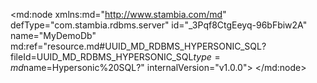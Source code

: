<?xml version="1.0" encoding="UTF-8"?>
<md:node xmlns:md="http://www.stambia.com/md" defType="com.stambia.rdbms.server" id="_3Pqf8CtgEeyq-96bFbiw2A" name="MyDemoDb" md:ref="resource.md#UUID_MD_RDBMS_HYPERSONIC_SQL?fileId=UUID_MD_RDBMS_HYPERSONIC_SQL$type=md$name=Hypersonic%20SQL?" internalVersion="v1.0.0">
  <attribute defType="com.stambia.rdbms.server.module" id="_3P0Q8StgEeyq-96bFbiw2A" value="HSQL"/>
  <attribute defType="com.stambia.rdbms.server.user" id="_DKjkoCthEeyq-96bFbiw2A" value="sa"/>
  <attribute defType="com.stambia.rdbms.server.driver" id="_DKjkoSthEeyq-96bFbiw2A" value="org.hsqldb.jdbcDriver"/>
  <attribute defType="com.stambia.rdbms.server.designerAutoCommit" id="_DKjkoithEeyq-96bFbiw2A" value="true"/>
  <attribute defType="com.stambia.rdbms.server.url" id="_DKjkoythEeyq-96bFbiw2A" value="jdbc:hsqldb:hsql://localhost:62210"/>
  <node defType="com.stambia.rdbms.schema" id="_3WaBICtgEeyq-96bFbiw2A" name="HOTEL_MANAGEMENT">
    <attribute defType="com.stambia.rdbms.schema.name" id="_3WuKMCtgEeyq-96bFbiw2A" value="HOTEL_MANAGEMENT"/>
    <attribute defType="com.stambia.rdbms.schema.rejectMask" id="_3WuKMStgEeyq-96bFbiw2A" value="R_[targetName]"/>
    <attribute defType="com.stambia.rdbms.schema.loadMask" id="_3WuxQCtgEeyq-96bFbiw2A" value="L[number]_[targetName]"/>
    <attribute defType="com.stambia.rdbms.schema.integrationMask" id="_3WuxQStgEeyq-96bFbiw2A" value="I_[targetName]"/>
    <node defType="com.stambia.rdbms.datastore" id="_DK90USthEeyq-96bFbiw2A" name="T_BILLING">
      <attribute defType="com.stambia.rdbms.datastore.name" id="_DK-bYCthEeyq-96bFbiw2A" value="T_BILLING"/>
      <attribute defType="com.stambia.rdbms.datastore.type" id="_DK-bYSthEeyq-96bFbiw2A" value="TABLE"/>
      <node defType="com.stambia.rdbms.column" id="_DLCs0CthEeyq-96bFbiw2A" name="BIL_ID" position="1">
        <attribute defType="com.stambia.rdbms.column.name" id="_DLCs0SthEeyq-96bFbiw2A" value="BIL_ID"/>
        <attribute defType="com.stambia.rdbms.column.nullable" id="_DLCs0ithEeyq-96bFbiw2A" value="0"/>
        <attribute defType="com.stambia.rdbms.column.digits" id="_DLCs0ythEeyq-96bFbiw2A" value="0"/>
        <attribute defType="com.stambia.rdbms.column.autoGenerated" id="_DLCs1CthEeyq-96bFbiw2A" value="false"/>
        <attribute defType="com.stambia.rdbms.column.autoIncrement" id="_DLCs1SthEeyq-96bFbiw2A" value="false"/>
        <attribute defType="com.stambia.rdbms.column.type" id="_DLCs1ithEeyq-96bFbiw2A" value="INTEGER"/>
        <attribute defType="com.stambia.rdbms.column.size" id="_DLCs1ythEeyq-96bFbiw2A" value="32"/>
      </node>
      <node defType="com.stambia.rdbms.column" id="_DLDT4CthEeyq-96bFbiw2A" name="CUS_ID" position="2">
        <attribute defType="com.stambia.rdbms.column.name" id="_DLDT4SthEeyq-96bFbiw2A" value="CUS_ID"/>
        <attribute defType="com.stambia.rdbms.column.nullable" id="_DLDT4ithEeyq-96bFbiw2A" value="0"/>
        <attribute defType="com.stambia.rdbms.column.digits" id="_DLDT4ythEeyq-96bFbiw2A" value="0"/>
        <attribute defType="com.stambia.rdbms.column.autoGenerated" id="_DLDT5CthEeyq-96bFbiw2A" value="false"/>
        <attribute defType="com.stambia.rdbms.column.autoIncrement" id="_DLDT5SthEeyq-96bFbiw2A" value="false"/>
        <attribute defType="com.stambia.rdbms.column.type" id="_DLDT5ithEeyq-96bFbiw2A" value="INTEGER"/>
        <attribute defType="com.stambia.rdbms.column.size" id="_DLDT5ythEeyq-96bFbiw2A" value="32"/>
      </node>
      <node defType="com.stambia.rdbms.column" id="_DLD68CthEeyq-96bFbiw2A" name="PMT_CODE" position="3">
        <attribute defType="com.stambia.rdbms.column.name" id="_DLD68SthEeyq-96bFbiw2A" value="PMT_CODE"/>
        <attribute defType="com.stambia.rdbms.column.nullable" id="_DLD68ithEeyq-96bFbiw2A" value="1"/>
        <attribute defType="com.stambia.rdbms.column.autoGenerated" id="_DLD68ythEeyq-96bFbiw2A" value="false"/>
        <attribute defType="com.stambia.rdbms.column.autoIncrement" id="_DLD69CthEeyq-96bFbiw2A" value="false"/>
        <attribute defType="com.stambia.rdbms.column.type" id="_DLD69SthEeyq-96bFbiw2A" value="VARCHAR"/>
        <attribute defType="com.stambia.rdbms.column.size" id="_DLD69ithEeyq-96bFbiw2A" value="8"/>
      </node>
      <node defType="com.stambia.rdbms.column" id="_DLFJECthEeyq-96bFbiw2A" name="BIL_DATE" position="4">
        <attribute defType="com.stambia.rdbms.column.name" id="_DLFJESthEeyq-96bFbiw2A" value="BIL_DATE"/>
        <attribute defType="com.stambia.rdbms.column.nullable" id="_DLFJEithEeyq-96bFbiw2A" value="0"/>
        <attribute defType="com.stambia.rdbms.column.autoGenerated" id="_DLFJEythEeyq-96bFbiw2A" value="false"/>
        <attribute defType="com.stambia.rdbms.column.autoIncrement" id="_DLFJFCthEeyq-96bFbiw2A" value="false"/>
        <attribute defType="com.stambia.rdbms.column.type" id="_DLFJFSthEeyq-96bFbiw2A" value="TIMESTAMP"/>
        <attribute defType="com.stambia.rdbms.column.size" id="_DLFJFithEeyq-96bFbiw2A" value="26"/>
      </node>
      <node defType="com.stambia.rdbms.column" id="_DLFJFythEeyq-96bFbiw2A" name="BIL_PMT_DATE" position="5">
        <attribute defType="com.stambia.rdbms.column.name" id="_DLFJGCthEeyq-96bFbiw2A" value="BIL_PMT_DATE"/>
        <attribute defType="com.stambia.rdbms.column.nullable" id="_DLFJGSthEeyq-96bFbiw2A" value="1"/>
        <attribute defType="com.stambia.rdbms.column.autoGenerated" id="_DLFJGithEeyq-96bFbiw2A" value="false"/>
        <attribute defType="com.stambia.rdbms.column.autoIncrement" id="_DLFJGythEeyq-96bFbiw2A" value="false"/>
        <attribute defType="com.stambia.rdbms.column.type" id="_DLFJHCthEeyq-96bFbiw2A" value="TIMESTAMP"/>
        <attribute defType="com.stambia.rdbms.column.size" id="_DLFJHSthEeyq-96bFbiw2A" value="26"/>
      </node>
      <node defType="com.stambia.rdbms.pk" id="_DLHlUCthEeyq-96bFbiw2A" name="PK_T_BILLING">
        <node defType="com.stambia.rdbms.colref" id="_DLHlUSthEeyq-96bFbiw2A" position="1">
          <attribute defType="com.stambia.rdbms.colref.ref" id="_DLHlUithEeyq-96bFbiw2A" ref="resource.md#_DLCs0CthEeyq-96bFbiw2A?fileId=_3Pqf8CtgEeyq-96bFbiw2A$type=md$name=BIL_ID?"/>
        </node>
      </node>
      <node defType="com.stambia.rdbms.fk" id="_DL7doCthEeyq-96bFbiw2A" name="FK_BILLING_CUSTOMER">
        <node defType="com.stambia.rdbms.relation" id="_DL7doSthEeyq-96bFbiw2A" position="1">
          <attribute defType="com.stambia.rdbms.relation.fk" id="_DL7doithEeyq-96bFbiw2A" ref="resource.md#_DLDT4CthEeyq-96bFbiw2A?fileId=_3Pqf8CtgEeyq-96bFbiw2A$type=md$name=CUS_ID?"/>
          <attribute defType="com.stambia.rdbms.relation.pk" id="_DL7doythEeyq-96bFbiw2A" ref="resource.md#_DL1XACthEeyq-96bFbiw2A?fileId=_3Pqf8CtgEeyq-96bFbiw2A$type=md$name=CUS_ID?"/>
        </node>
      </node>
      <node defType="com.stambia.rdbms.fk" id="_DL7dpCthEeyq-96bFbiw2A" name="FK_BILLING_PAYMENT">
        <node defType="com.stambia.rdbms.relation" id="_DL7dpSthEeyq-96bFbiw2A" position="1">
          <attribute defType="com.stambia.rdbms.relation.fk" id="_DL7dpithEeyq-96bFbiw2A" ref="resource.md#_DLD68CthEeyq-96bFbiw2A?fileId=_3Pqf8CtgEeyq-96bFbiw2A$type=md$name=PMT_CODE?"/>
          <attribute defType="com.stambia.rdbms.relation.pk" id="_DL7dpythEeyq-96bFbiw2A" ref="resource.md#_DLtbMCthEeyq-96bFbiw2A?fileId=_3Pqf8CtgEeyq-96bFbiw2A$type=md$name=PMT_CODE?"/>
        </node>
      </node>
    </node>
    <node defType="com.stambia.rdbms.datastore" id="_DLxFkSthEeyq-96bFbiw2A" name="T_CUSTOMER">
      <attribute defType="com.stambia.rdbms.datastore.name" id="_DLxFkithEeyq-96bFbiw2A" value="T_CUSTOMER"/>
      <attribute defType="com.stambia.rdbms.datastore.type" id="_DLxFkythEeyq-96bFbiw2A" value="TABLE"/>
      <node defType="com.stambia.rdbms.column" id="_DL1XACthEeyq-96bFbiw2A" name="CUS_ID" position="1">
        <attribute defType="com.stambia.rdbms.column.name" id="_DL1XASthEeyq-96bFbiw2A" value="CUS_ID"/>
        <attribute defType="com.stambia.rdbms.column.nullable" id="_DL1XAithEeyq-96bFbiw2A" value="0"/>
        <attribute defType="com.stambia.rdbms.column.digits" id="_DL1XAythEeyq-96bFbiw2A" value="0"/>
        <attribute defType="com.stambia.rdbms.column.autoGenerated" id="_DL1XBCthEeyq-96bFbiw2A" value="false"/>
        <attribute defType="com.stambia.rdbms.column.autoIncrement" id="_DL1XBSthEeyq-96bFbiw2A" value="false"/>
        <attribute defType="com.stambia.rdbms.column.type" id="_DL1XBithEeyq-96bFbiw2A" value="INTEGER"/>
        <attribute defType="com.stambia.rdbms.column.size" id="_DL1XBythEeyq-96bFbiw2A" value="32"/>
      </node>
      <node defType="com.stambia.rdbms.column" id="_DL1XCCthEeyq-96bFbiw2A" name="TIT_CODE" position="2">
        <attribute defType="com.stambia.rdbms.column.name" id="_DL1-ECthEeyq-96bFbiw2A" value="TIT_CODE"/>
        <attribute defType="com.stambia.rdbms.column.nullable" id="_DL1-ESthEeyq-96bFbiw2A" value="1"/>
        <attribute defType="com.stambia.rdbms.column.autoGenerated" id="_DL1-EithEeyq-96bFbiw2A" value="false"/>
        <attribute defType="com.stambia.rdbms.column.autoIncrement" id="_DL1-EythEeyq-96bFbiw2A" value="false"/>
        <attribute defType="com.stambia.rdbms.column.type" id="_DL1-FCthEeyq-96bFbiw2A" value="VARCHAR"/>
        <attribute defType="com.stambia.rdbms.column.size" id="_DL1-FSthEeyq-96bFbiw2A" value="8"/>
      </node>
      <node defType="com.stambia.rdbms.column" id="_DL1-FithEeyq-96bFbiw2A" name="CUS_LAST_NAME" position="3">
        <attribute defType="com.stambia.rdbms.column.name" id="_DL1-FythEeyq-96bFbiw2A" value="CUS_LAST_NAME"/>
        <attribute defType="com.stambia.rdbms.column.nullable" id="_DL1-GCthEeyq-96bFbiw2A" value="0"/>
        <attribute defType="com.stambia.rdbms.column.autoGenerated" id="_DL1-GSthEeyq-96bFbiw2A" value="false"/>
        <attribute defType="com.stambia.rdbms.column.autoIncrement" id="_DL1-GithEeyq-96bFbiw2A" value="false"/>
        <attribute defType="com.stambia.rdbms.column.type" id="_DL1-GythEeyq-96bFbiw2A" value="VARCHAR"/>
        <attribute defType="com.stambia.rdbms.column.size" id="_DL1-HCthEeyq-96bFbiw2A" value="32"/>
      </node>
      <node defType="com.stambia.rdbms.column" id="_DL1-HSthEeyq-96bFbiw2A" name="CUS_FIRST_NAME" position="4">
        <attribute defType="com.stambia.rdbms.column.name" id="_DL1-HithEeyq-96bFbiw2A" value="CUS_FIRST_NAME"/>
        <attribute defType="com.stambia.rdbms.column.nullable" id="_DL1-HythEeyq-96bFbiw2A" value="1"/>
        <attribute defType="com.stambia.rdbms.column.autoGenerated" id="_DL1-ICthEeyq-96bFbiw2A" value="false"/>
        <attribute defType="com.stambia.rdbms.column.autoIncrement" id="_DL1-ISthEeyq-96bFbiw2A" value="false"/>
        <attribute defType="com.stambia.rdbms.column.type" id="_DL1-IithEeyq-96bFbiw2A" value="VARCHAR"/>
        <attribute defType="com.stambia.rdbms.column.size" id="_DL1-IythEeyq-96bFbiw2A" value="25"/>
      </node>
      <node defType="com.stambia.rdbms.column" id="_DL2lICthEeyq-96bFbiw2A" name="CUS_COMPANY" position="5">
        <attribute defType="com.stambia.rdbms.column.name" id="_DL2lISthEeyq-96bFbiw2A" value="CUS_COMPANY"/>
        <attribute defType="com.stambia.rdbms.column.nullable" id="_DL2lIithEeyq-96bFbiw2A" value="1"/>
        <attribute defType="com.stambia.rdbms.column.autoGenerated" id="_DL2lIythEeyq-96bFbiw2A" value="false"/>
        <attribute defType="com.stambia.rdbms.column.autoIncrement" id="_DL2lJCthEeyq-96bFbiw2A" value="false"/>
        <attribute defType="com.stambia.rdbms.column.type" id="_DL2lJSthEeyq-96bFbiw2A" value="VARCHAR"/>
        <attribute defType="com.stambia.rdbms.column.size" id="_DL2lJithEeyq-96bFbiw2A" value="100"/>
      </node>
      <node defType="com.stambia.rdbms.column" id="_DL3MMCthEeyq-96bFbiw2A" name="CUS_BIRTH_DATE" position="6">
        <attribute defType="com.stambia.rdbms.column.name" id="_DL3MMSthEeyq-96bFbiw2A" value="CUS_BIRTH_DATE"/>
        <attribute defType="com.stambia.rdbms.column.nullable" id="_DL3MMithEeyq-96bFbiw2A" value="1"/>
        <attribute defType="com.stambia.rdbms.column.autoGenerated" id="_DL3MMythEeyq-96bFbiw2A" value="false"/>
        <attribute defType="com.stambia.rdbms.column.autoIncrement" id="_DL3MNCthEeyq-96bFbiw2A" value="false"/>
        <attribute defType="com.stambia.rdbms.column.type" id="_DL3MNSthEeyq-96bFbiw2A" value="TIMESTAMP"/>
        <attribute defType="com.stambia.rdbms.column.size" id="_DL3MNithEeyq-96bFbiw2A" value="26"/>
      </node>
      <node defType="com.stambia.rdbms.pk" id="_DL4aUCthEeyq-96bFbiw2A" name="PK_T_CUSTOMER">
        <node defType="com.stambia.rdbms.colref" id="_DL4aUSthEeyq-96bFbiw2A" position="1">
          <attribute defType="com.stambia.rdbms.colref.ref" id="_DL4aUithEeyq-96bFbiw2A" ref="resource.md#_DL1XACthEeyq-96bFbiw2A?fileId=_3Pqf8CtgEeyq-96bFbiw2A$type=md$name=CUS_ID?"/>
        </node>
      </node>
      <node defType="com.stambia.rdbms.fk" id="_DMbz8CthEeyq-96bFbiw2A" name="FK_CUSTOMER_TITLE">
        <node defType="com.stambia.rdbms.relation" id="_DMbz8SthEeyq-96bFbiw2A" position="1">
          <attribute defType="com.stambia.rdbms.relation.fk" id="_DMbz8ithEeyq-96bFbiw2A" ref="resource.md#_DL1XCCthEeyq-96bFbiw2A?fileId=_3Pqf8CtgEeyq-96bFbiw2A$type=md$name=TIT_CODE?"/>
          <attribute defType="com.stambia.rdbms.relation.pk" id="_DMbz8ythEeyq-96bFbiw2A" ref="resource.md#_DMSqACthEeyq-96bFbiw2A?fileId=_3Pqf8CtgEeyq-96bFbiw2A$type=md$name=TIT_CODE?"/>
        </node>
      </node>
    </node>
    <node defType="com.stambia.rdbms.datastore" id="_DMO_oSthEeyq-96bFbiw2A" name="T_TITLE">
      <attribute defType="com.stambia.rdbms.datastore.name" id="_DMPmsCthEeyq-96bFbiw2A" value="T_TITLE"/>
      <attribute defType="com.stambia.rdbms.datastore.type" id="_DMPmsSthEeyq-96bFbiw2A" value="TABLE"/>
      <node defType="com.stambia.rdbms.column" id="_DMSqACthEeyq-96bFbiw2A" name="TIT_CODE" position="1">
        <attribute defType="com.stambia.rdbms.column.name" id="_DMSqASthEeyq-96bFbiw2A" value="TIT_CODE"/>
        <attribute defType="com.stambia.rdbms.column.nullable" id="_DMSqAithEeyq-96bFbiw2A" value="0"/>
        <attribute defType="com.stambia.rdbms.column.autoGenerated" id="_DMSqAythEeyq-96bFbiw2A" value="false"/>
        <attribute defType="com.stambia.rdbms.column.autoIncrement" id="_DMSqBCthEeyq-96bFbiw2A" value="false"/>
        <attribute defType="com.stambia.rdbms.column.type" id="_DMSqBSthEeyq-96bFbiw2A" value="VARCHAR"/>
        <attribute defType="com.stambia.rdbms.column.size" id="_DMSqBithEeyq-96bFbiw2A" value="8"/>
      </node>
      <node defType="com.stambia.rdbms.column" id="_DMSqBythEeyq-96bFbiw2A" name="TIT_NAME" position="2">
        <attribute defType="com.stambia.rdbms.column.name" id="_DMSqCCthEeyq-96bFbiw2A" value="TIT_NAME"/>
        <attribute defType="com.stambia.rdbms.column.nullable" id="_DMSqCSthEeyq-96bFbiw2A" value="0"/>
        <attribute defType="com.stambia.rdbms.column.autoGenerated" id="_DMSqCithEeyq-96bFbiw2A" value="false"/>
        <attribute defType="com.stambia.rdbms.column.autoIncrement" id="_DMSqCythEeyq-96bFbiw2A" value="false"/>
        <attribute defType="com.stambia.rdbms.column.type" id="_DMSqDCthEeyq-96bFbiw2A" value="VARCHAR"/>
        <attribute defType="com.stambia.rdbms.column.size" id="_DMSqDSthEeyq-96bFbiw2A" value="32"/>
      </node>
      <node defType="com.stambia.rdbms.pk" id="_DMT4ICthEeyq-96bFbiw2A" name="PK_T_TITLE">
        <node defType="com.stambia.rdbms.colref" id="_DMT4ISthEeyq-96bFbiw2A" position="1">
          <attribute defType="com.stambia.rdbms.colref.ref" id="_DMT4IithEeyq-96bFbiw2A" ref="resource.md#_DMSqACthEeyq-96bFbiw2A?fileId=_3Pqf8CtgEeyq-96bFbiw2A$type=md$name=TIT_CODE?"/>
        </node>
      </node>
    </node>
    <node defType="com.stambia.rdbms.datastore" id="_DLJagSthEeyq-96bFbiw2A" name="T_BILLING_LINES">
      <attribute defType="com.stambia.rdbms.datastore.name" id="_DLJagithEeyq-96bFbiw2A" value="T_BILLING_LINES"/>
      <attribute defType="com.stambia.rdbms.datastore.type" id="_DLJagythEeyq-96bFbiw2A" value="TABLE"/>
      <node defType="com.stambia.rdbms.column" id="_DLPhICthEeyq-96bFbiw2A" name="BLL_ID" position="1">
        <attribute defType="com.stambia.rdbms.column.name" id="_DLPhISthEeyq-96bFbiw2A" value="BLL_ID"/>
        <attribute defType="com.stambia.rdbms.column.nullable" id="_DLPhIithEeyq-96bFbiw2A" value="0"/>
        <attribute defType="com.stambia.rdbms.column.digits" id="_DLPhIythEeyq-96bFbiw2A" value="0"/>
        <attribute defType="com.stambia.rdbms.column.autoGenerated" id="_DLPhJCthEeyq-96bFbiw2A" value="false"/>
        <attribute defType="com.stambia.rdbms.column.autoIncrement" id="_DLPhJSthEeyq-96bFbiw2A" value="false"/>
        <attribute defType="com.stambia.rdbms.column.type" id="_DLPhJithEeyq-96bFbiw2A" value="INTEGER"/>
        <attribute defType="com.stambia.rdbms.column.size" id="_DLPhJythEeyq-96bFbiw2A" value="32"/>
      </node>
      <node defType="com.stambia.rdbms.column" id="_DLPhKCthEeyq-96bFbiw2A" name="BIL_ID" position="2">
        <attribute defType="com.stambia.rdbms.column.name" id="_DLPhKSthEeyq-96bFbiw2A" value="BIL_ID"/>
        <attribute defType="com.stambia.rdbms.column.nullable" id="_DLPhKithEeyq-96bFbiw2A" value="0"/>
        <attribute defType="com.stambia.rdbms.column.digits" id="_DLPhKythEeyq-96bFbiw2A" value="0"/>
        <attribute defType="com.stambia.rdbms.column.autoGenerated" id="_DLPhLCthEeyq-96bFbiw2A" value="false"/>
        <attribute defType="com.stambia.rdbms.column.autoIncrement" id="_DLPhLSthEeyq-96bFbiw2A" value="false"/>
        <attribute defType="com.stambia.rdbms.column.type" id="_DLPhLithEeyq-96bFbiw2A" value="INTEGER"/>
        <attribute defType="com.stambia.rdbms.column.size" id="_DLPhLythEeyq-96bFbiw2A" value="32"/>
      </node>
      <node defType="com.stambia.rdbms.column" id="_DLQIMCthEeyq-96bFbiw2A" name="BLL_QTY" position="3">
        <attribute defType="com.stambia.rdbms.column.name" id="_DLQIMSthEeyq-96bFbiw2A" value="BLL_QTY"/>
        <attribute defType="com.stambia.rdbms.column.nullable" id="_DLQIMithEeyq-96bFbiw2A" value="0"/>
        <attribute defType="com.stambia.rdbms.column.autoGenerated" id="_DLQIMythEeyq-96bFbiw2A" value="false"/>
        <attribute defType="com.stambia.rdbms.column.autoIncrement" id="_DLQINCthEeyq-96bFbiw2A" value="false"/>
        <attribute defType="com.stambia.rdbms.column.type" id="_DLQINSthEeyq-96bFbiw2A" value="DOUBLE"/>
        <attribute defType="com.stambia.rdbms.column.size" id="_DLQINithEeyq-96bFbiw2A" value="64"/>
      </node>
      <node defType="com.stambia.rdbms.column" id="_DLQINythEeyq-96bFbiw2A" name="BLL_DISCOUNT_RATE" position="4">
        <attribute defType="com.stambia.rdbms.column.name" id="_DLQIOCthEeyq-96bFbiw2A" value="BLL_DISCOUNT_RATE"/>
        <attribute defType="com.stambia.rdbms.column.nullable" id="_DLQIOSthEeyq-96bFbiw2A" value="1"/>
        <attribute defType="com.stambia.rdbms.column.autoGenerated" id="_DLQIOithEeyq-96bFbiw2A" value="false"/>
        <attribute defType="com.stambia.rdbms.column.autoIncrement" id="_DLQIOythEeyq-96bFbiw2A" value="false"/>
        <attribute defType="com.stambia.rdbms.column.type" id="_DLQIPCthEeyq-96bFbiw2A" value="DOUBLE"/>
        <attribute defType="com.stambia.rdbms.column.size" id="_DLQIPSthEeyq-96bFbiw2A" value="64"/>
      </node>
      <node defType="com.stambia.rdbms.column" id="_DLQIPithEeyq-96bFbiw2A" name="BLL_DISCOUNT_AMOUNT" position="5">
        <attribute defType="com.stambia.rdbms.column.name" id="_DLQIPythEeyq-96bFbiw2A" value="BLL_DISCOUNT_AMOUNT"/>
        <attribute defType="com.stambia.rdbms.column.nullable" id="_DLQIQCthEeyq-96bFbiw2A" value="1"/>
        <attribute defType="com.stambia.rdbms.column.digits" id="_DLQIQSthEeyq-96bFbiw2A" value="4"/>
        <attribute defType="com.stambia.rdbms.column.autoGenerated" id="_DLQIQithEeyq-96bFbiw2A" value="false"/>
        <attribute defType="com.stambia.rdbms.column.autoIncrement" id="_DLQIQythEeyq-96bFbiw2A" value="false"/>
        <attribute defType="com.stambia.rdbms.column.type" id="_DLQIRCthEeyq-96bFbiw2A" value="NUMERIC"/>
        <attribute defType="com.stambia.rdbms.column.size" id="_DLQIRSthEeyq-96bFbiw2A" value="19"/>
      </node>
      <node defType="com.stambia.rdbms.column" id="_DLQvQCthEeyq-96bFbiw2A" name="BLL_AMOUNT" position="6">
        <attribute defType="com.stambia.rdbms.column.name" id="_DLQvQSthEeyq-96bFbiw2A" value="BLL_AMOUNT"/>
        <attribute defType="com.stambia.rdbms.column.nullable" id="_DLQvQithEeyq-96bFbiw2A" value="0"/>
        <attribute defType="com.stambia.rdbms.column.digits" id="_DLQvQythEeyq-96bFbiw2A" value="4"/>
        <attribute defType="com.stambia.rdbms.column.autoGenerated" id="_DLQvRCthEeyq-96bFbiw2A" value="false"/>
        <attribute defType="com.stambia.rdbms.column.autoIncrement" id="_DLQvRSthEeyq-96bFbiw2A" value="false"/>
        <attribute defType="com.stambia.rdbms.column.type" id="_DLQvRithEeyq-96bFbiw2A" value="DECIMAL"/>
        <attribute defType="com.stambia.rdbms.column.size" id="_DLQvRythEeyq-96bFbiw2A" value="19"/>
      </node>
      <node defType="com.stambia.rdbms.column" id="_DLQvSCthEeyq-96bFbiw2A" name="BLL_TYPE" position="7">
        <attribute defType="com.stambia.rdbms.column.name" id="_DLQvSSthEeyq-96bFbiw2A" value="BLL_TYPE"/>
        <attribute defType="com.stambia.rdbms.column.nullable" id="_DLQvSithEeyq-96bFbiw2A" value="0"/>
        <attribute defType="com.stambia.rdbms.column.autoGenerated" id="_DLQvSythEeyq-96bFbiw2A" value="false"/>
        <attribute defType="com.stambia.rdbms.column.autoIncrement" id="_DLQvTCthEeyq-96bFbiw2A" value="false"/>
        <attribute defType="com.stambia.rdbms.column.type" id="_DLQvTSthEeyq-96bFbiw2A" value="VARCHAR"/>
        <attribute defType="com.stambia.rdbms.column.size" id="_DLQvTithEeyq-96bFbiw2A" value="3"/>
      </node>
      <node defType="com.stambia.rdbms.column" id="_DLQvTythEeyq-96bFbiw2A" name="BDR_ID" position="8">
        <attribute defType="com.stambia.rdbms.column.name" id="_DLQvUCthEeyq-96bFbiw2A" value="BDR_ID"/>
        <attribute defType="com.stambia.rdbms.column.nullable" id="_DLQvUSthEeyq-96bFbiw2A" value="1"/>
        <attribute defType="com.stambia.rdbms.column.digits" id="_DLQvUithEeyq-96bFbiw2A" value="0"/>
        <attribute defType="com.stambia.rdbms.column.autoGenerated" id="_DLQvUythEeyq-96bFbiw2A" value="false"/>
        <attribute defType="com.stambia.rdbms.column.autoIncrement" id="_DLQvVCthEeyq-96bFbiw2A" value="false"/>
        <attribute defType="com.stambia.rdbms.column.type" id="_DLQvVSthEeyq-96bFbiw2A" value="INTEGER"/>
        <attribute defType="com.stambia.rdbms.column.size" id="_DLQvVithEeyq-96bFbiw2A" value="32"/>
      </node>
      <node defType="com.stambia.rdbms.pk" id="_DLSkcCthEeyq-96bFbiw2A" name="PK_T_BILLING_LINES">
        <node defType="com.stambia.rdbms.colref" id="_DLSkcSthEeyq-96bFbiw2A" position="1">
          <attribute defType="com.stambia.rdbms.colref.ref" id="_DLSkcithEeyq-96bFbiw2A" ref="resource.md#_DLPhICthEeyq-96bFbiw2A?fileId=_3Pqf8CtgEeyq-96bFbiw2A$type=md$name=BLL_ID?"/>
        </node>
      </node>
      <node defType="com.stambia.rdbms.fk" id="_DLkRQCthEeyq-96bFbiw2A" name="FK_BILLING_LINES_BEDROOM">
        <node defType="com.stambia.rdbms.relation" id="_DLkRQSthEeyq-96bFbiw2A" position="1">
          <attribute defType="com.stambia.rdbms.relation.fk" id="_DLkRQithEeyq-96bFbiw2A" ref="resource.md#_DLQvTythEeyq-96bFbiw2A?fileId=_3Pqf8CtgEeyq-96bFbiw2A$type=md$name=BDR_ID?"/>
          <attribute defType="com.stambia.rdbms.relation.pk" id="_DLkRQythEeyq-96bFbiw2A" ref="resource.md#_DK3GoCthEeyq-96bFbiw2A?fileId=_3Pqf8CtgEeyq-96bFbiw2A$type=md$name=BDR_ID?"/>
        </node>
      </node>
      <node defType="com.stambia.rdbms.fk" id="_DLkRRCthEeyq-96bFbiw2A" name="FK_BILLING_LINES_BILLING">
        <node defType="com.stambia.rdbms.relation" id="_DLkRRSthEeyq-96bFbiw2A" position="1">
          <attribute defType="com.stambia.rdbms.relation.fk" id="_DLkRRithEeyq-96bFbiw2A" ref="resource.md#_DLPhKCthEeyq-96bFbiw2A?fileId=_3Pqf8CtgEeyq-96bFbiw2A$type=md$name=BIL_ID?"/>
          <attribute defType="com.stambia.rdbms.relation.pk" id="_DLkRRythEeyq-96bFbiw2A" ref="resource.md#_DLCs0CthEeyq-96bFbiw2A?fileId=_3Pqf8CtgEeyq-96bFbiw2A$type=md$name=BIL_ID?"/>
        </node>
      </node>
    </node>
    <node defType="com.stambia.rdbms.datastore" id="_DKmn8SthEeyq-96bFbiw2A" name="T_BEDROOM">
      <attribute defType="com.stambia.rdbms.datastore.name" id="_DKnPACthEeyq-96bFbiw2A" value="T_BEDROOM"/>
      <attribute defType="com.stambia.rdbms.datastore.type" id="_DKnPASthEeyq-96bFbiw2A" value="TABLE"/>
      <node defType="com.stambia.rdbms.column" id="_DK3GoCthEeyq-96bFbiw2A" name="BDR_ID" position="1">
        <attribute defType="com.stambia.rdbms.column.name" id="_DK3GoSthEeyq-96bFbiw2A" value="BDR_ID"/>
        <attribute defType="com.stambia.rdbms.column.nullable" id="_DK3GoithEeyq-96bFbiw2A" value="0"/>
        <attribute defType="com.stambia.rdbms.column.digits" id="_DK3tsCthEeyq-96bFbiw2A" value="0"/>
        <attribute defType="com.stambia.rdbms.column.autoGenerated" id="_DK3tsSthEeyq-96bFbiw2A" value="false"/>
        <attribute defType="com.stambia.rdbms.column.autoIncrement" id="_DK3tsithEeyq-96bFbiw2A" value="false"/>
        <attribute defType="com.stambia.rdbms.column.type" id="_DK3tsythEeyq-96bFbiw2A" value="INTEGER"/>
        <attribute defType="com.stambia.rdbms.column.size" id="_DK3ttCthEeyq-96bFbiw2A" value="32"/>
      </node>
      <node defType="com.stambia.rdbms.column" id="_DK3ttSthEeyq-96bFbiw2A" name="BDR_NUMBER" position="2">
        <attribute defType="com.stambia.rdbms.column.name" id="_DK3ttithEeyq-96bFbiw2A" value="BDR_NUMBER"/>
        <attribute defType="com.stambia.rdbms.column.nullable" id="_DK3ttythEeyq-96bFbiw2A" value="0"/>
        <attribute defType="com.stambia.rdbms.column.digits" id="_DK3tuCthEeyq-96bFbiw2A" value="0"/>
        <attribute defType="com.stambia.rdbms.column.autoGenerated" id="_DK3tuSthEeyq-96bFbiw2A" value="false"/>
        <attribute defType="com.stambia.rdbms.column.autoIncrement" id="_DK3tuithEeyq-96bFbiw2A" value="false"/>
        <attribute defType="com.stambia.rdbms.column.type" id="_DK3tuythEeyq-96bFbiw2A" value="INTEGER"/>
        <attribute defType="com.stambia.rdbms.column.size" id="_DK3tvCthEeyq-96bFbiw2A" value="32"/>
      </node>
      <node defType="com.stambia.rdbms.column" id="_DK4UwCthEeyq-96bFbiw2A" name="BDR_FLOOR" position="3">
        <attribute defType="com.stambia.rdbms.column.name" id="_DK4UwSthEeyq-96bFbiw2A" value="BDR_FLOOR"/>
        <attribute defType="com.stambia.rdbms.column.nullable" id="_DK4UwithEeyq-96bFbiw2A" value="1"/>
        <attribute defType="com.stambia.rdbms.column.autoGenerated" id="_DK4UwythEeyq-96bFbiw2A" value="false"/>
        <attribute defType="com.stambia.rdbms.column.autoIncrement" id="_DK4UxCthEeyq-96bFbiw2A" value="false"/>
        <attribute defType="com.stambia.rdbms.column.type" id="_DK4UxSthEeyq-96bFbiw2A" value="VARCHAR"/>
        <attribute defType="com.stambia.rdbms.column.size" id="_DK4UxithEeyq-96bFbiw2A" value="3"/>
      </node>
      <node defType="com.stambia.rdbms.column" id="_DK4UxythEeyq-96bFbiw2A" name="BDR_BATH" position="4">
        <attribute defType="com.stambia.rdbms.column.name" id="_DK4UyCthEeyq-96bFbiw2A" value="BDR_BATH"/>
        <attribute defType="com.stambia.rdbms.column.nullable" id="_DK4UySthEeyq-96bFbiw2A" value="0"/>
        <attribute defType="com.stambia.rdbms.column.autoGenerated" id="_DK4UyithEeyq-96bFbiw2A" value="false"/>
        <attribute defType="com.stambia.rdbms.column.autoIncrement" id="_DK4UyythEeyq-96bFbiw2A" value="false"/>
        <attribute defType="com.stambia.rdbms.column.type" id="_DK4UzCthEeyq-96bFbiw2A" value="BOOLEAN"/>
        <attribute defType="com.stambia.rdbms.column.size" id="_DK4UzSthEeyq-96bFbiw2A" value="1"/>
      </node>
      <node defType="com.stambia.rdbms.column" id="_DK4UzithEeyq-96bFbiw2A" name="BDR_SHOWER" position="5">
        <attribute defType="com.stambia.rdbms.column.name" id="_DK4UzythEeyq-96bFbiw2A" value="BDR_SHOWER"/>
        <attribute defType="com.stambia.rdbms.column.nullable" id="_DK4U0CthEeyq-96bFbiw2A" value="0"/>
        <attribute defType="com.stambia.rdbms.column.autoGenerated" id="_DK4U0SthEeyq-96bFbiw2A" value="false"/>
        <attribute defType="com.stambia.rdbms.column.autoIncrement" id="_DK4U0ithEeyq-96bFbiw2A" value="false"/>
        <attribute defType="com.stambia.rdbms.column.type" id="_DK4U0ythEeyq-96bFbiw2A" value="BOOLEAN"/>
        <attribute defType="com.stambia.rdbms.column.size" id="_DK4U1CthEeyq-96bFbiw2A" value="1"/>
      </node>
      <node defType="com.stambia.rdbms.column" id="_DK470CthEeyq-96bFbiw2A" name="BDR_BAR" position="6">
        <attribute defType="com.stambia.rdbms.column.name" id="_DK470SthEeyq-96bFbiw2A" value="BDR_BAR"/>
        <attribute defType="com.stambia.rdbms.column.nullable" id="_DK470ithEeyq-96bFbiw2A" value="0"/>
        <attribute defType="com.stambia.rdbms.column.autoGenerated" id="_DK470ythEeyq-96bFbiw2A" value="false"/>
        <attribute defType="com.stambia.rdbms.column.autoIncrement" id="_DK471CthEeyq-96bFbiw2A" value="false"/>
        <attribute defType="com.stambia.rdbms.column.type" id="_DK471SthEeyq-96bFbiw2A" value="BOOLEAN"/>
        <attribute defType="com.stambia.rdbms.column.size" id="_DK471ithEeyq-96bFbiw2A" value="1"/>
      </node>
      <node defType="com.stambia.rdbms.column" id="_DK471ythEeyq-96bFbiw2A" name="BDR_BED_COUNT" position="7">
        <attribute defType="com.stambia.rdbms.column.name" id="_DK472CthEeyq-96bFbiw2A" value="BDR_BED_COUNT"/>
        <attribute defType="com.stambia.rdbms.column.nullable" id="_DK472SthEeyq-96bFbiw2A" value="0"/>
        <attribute defType="com.stambia.rdbms.column.digits" id="_DK472ithEeyq-96bFbiw2A" value="0"/>
        <attribute defType="com.stambia.rdbms.column.autoGenerated" id="_DK472ythEeyq-96bFbiw2A" value="false"/>
        <attribute defType="com.stambia.rdbms.column.autoIncrement" id="_DK473CthEeyq-96bFbiw2A" value="false"/>
        <attribute defType="com.stambia.rdbms.column.type" id="_DK473SthEeyq-96bFbiw2A" value="SMALLINT"/>
        <attribute defType="com.stambia.rdbms.column.size" id="_DK473ithEeyq-96bFbiw2A" value="16"/>
      </node>
      <node defType="com.stambia.rdbms.column" id="_DK473ythEeyq-96bFbiw2A" name="BDR_PHONE_NUMBER" position="8">
        <attribute defType="com.stambia.rdbms.column.name" id="_DK474CthEeyq-96bFbiw2A" value="BDR_PHONE_NUMBER"/>
        <attribute defType="com.stambia.rdbms.column.nullable" id="_DK474SthEeyq-96bFbiw2A" value="1"/>
        <attribute defType="com.stambia.rdbms.column.autoGenerated" id="_DK474ithEeyq-96bFbiw2A" value="false"/>
        <attribute defType="com.stambia.rdbms.column.autoIncrement" id="_DK474ythEeyq-96bFbiw2A" value="false"/>
        <attribute defType="com.stambia.rdbms.column.type" id="_DK475CthEeyq-96bFbiw2A" value="VARCHAR"/>
        <attribute defType="com.stambia.rdbms.column.size" id="_DK475SthEeyq-96bFbiw2A" value="3"/>
      </node>
      <node defType="com.stambia.rdbms.column" id="_DK475ithEeyq-96bFbiw2A" name="BDR_TYPE" position="9">
        <attribute defType="com.stambia.rdbms.column.name" id="_DK475ythEeyq-96bFbiw2A" value="BDR_TYPE"/>
        <attribute defType="com.stambia.rdbms.column.nullable" id="_DK476CthEeyq-96bFbiw2A" value="0"/>
        <attribute defType="com.stambia.rdbms.column.autoGenerated" id="_DK476SthEeyq-96bFbiw2A" value="false"/>
        <attribute defType="com.stambia.rdbms.column.autoIncrement" id="_DK476ithEeyq-96bFbiw2A" value="false"/>
        <attribute defType="com.stambia.rdbms.column.type" id="_DK476ythEeyq-96bFbiw2A" value="VARCHAR"/>
        <attribute defType="com.stambia.rdbms.column.size" id="_DK477CthEeyq-96bFbiw2A" value="10"/>
      </node>
      <node defType="com.stambia.rdbms.pk" id="_DK7YECthEeyq-96bFbiw2A" name="PK_T_BEDROOM">
        <node defType="com.stambia.rdbms.colref" id="_DK7YESthEeyq-96bFbiw2A" position="1">
          <attribute defType="com.stambia.rdbms.colref.ref" id="_DK7YEithEeyq-96bFbiw2A" ref="resource.md#_DK3GoCthEeyq-96bFbiw2A?fileId=_3Pqf8CtgEeyq-96bFbiw2A$type=md$name=BDR_ID?"/>
        </node>
      </node>
    </node>
    <node defType="com.stambia.rdbms.datastore" id="_DLnUkSthEeyq-96bFbiw2A" name="T_PAYMENT_TYPE">
      <attribute defType="com.stambia.rdbms.datastore.name" id="_DLnUkithEeyq-96bFbiw2A" value="T_PAYMENT_TYPE"/>
      <attribute defType="com.stambia.rdbms.datastore.type" id="_DLnUkythEeyq-96bFbiw2A" value="TABLE"/>
      <node defType="com.stambia.rdbms.column" id="_DLtbMCthEeyq-96bFbiw2A" name="PMT_CODE" position="1">
        <attribute defType="com.stambia.rdbms.column.name" id="_DLtbMSthEeyq-96bFbiw2A" value="PMT_CODE"/>
        <attribute defType="com.stambia.rdbms.column.nullable" id="_DLtbMithEeyq-96bFbiw2A" value="0"/>
        <attribute defType="com.stambia.rdbms.column.autoGenerated" id="_DLtbMythEeyq-96bFbiw2A" value="false"/>
        <attribute defType="com.stambia.rdbms.column.autoIncrement" id="_DLtbNCthEeyq-96bFbiw2A" value="false"/>
        <attribute defType="com.stambia.rdbms.column.type" id="_DLtbNSthEeyq-96bFbiw2A" value="VARCHAR"/>
        <attribute defType="com.stambia.rdbms.column.size" id="_DLtbNithEeyq-96bFbiw2A" value="8"/>
      </node>
      <node defType="com.stambia.rdbms.column" id="_DLtbNythEeyq-96bFbiw2A" name="PMT_NAME" position="2">
        <attribute defType="com.stambia.rdbms.column.name" id="_DLtbOCthEeyq-96bFbiw2A" value="PMT_NAME"/>
        <attribute defType="com.stambia.rdbms.column.nullable" id="_DLtbOSthEeyq-96bFbiw2A" value="0"/>
        <attribute defType="com.stambia.rdbms.column.autoGenerated" id="_DLtbOithEeyq-96bFbiw2A" value="false"/>
        <attribute defType="com.stambia.rdbms.column.autoIncrement" id="_DLtbOythEeyq-96bFbiw2A" value="false"/>
        <attribute defType="com.stambia.rdbms.column.type" id="_DLtbPCthEeyq-96bFbiw2A" value="VARCHAR"/>
        <attribute defType="com.stambia.rdbms.column.size" id="_DLtbPSthEeyq-96bFbiw2A" value="64"/>
      </node>
      <node defType="com.stambia.rdbms.column" id="_DLuCQCthEeyq-96bFbiw2A" name="PMT_DESCRIPTION" position="3">
        <attribute defType="com.stambia.rdbms.column.name" id="_DLuCQSthEeyq-96bFbiw2A" value="PMT_DESCRIPTION"/>
        <attribute defType="com.stambia.rdbms.column.nullable" id="_DLuCQithEeyq-96bFbiw2A" value="1"/>
        <attribute defType="com.stambia.rdbms.column.autoGenerated" id="_DLuCQythEeyq-96bFbiw2A" value="false"/>
        <attribute defType="com.stambia.rdbms.column.autoIncrement" id="_DLuCRCthEeyq-96bFbiw2A" value="false"/>
        <attribute defType="com.stambia.rdbms.column.type" id="_DLuCRSthEeyq-96bFbiw2A" value="VARCHAR"/>
        <attribute defType="com.stambia.rdbms.column.size" id="_DLuCRithEeyq-96bFbiw2A" value="64"/>
      </node>
      <node defType="com.stambia.rdbms.column" id="_DLuCRythEeyq-96bFbiw2A" name="PMT_ACTIVE" position="4">
        <attribute defType="com.stambia.rdbms.column.name" id="_DLuCSCthEeyq-96bFbiw2A" value="PMT_ACTIVE"/>
        <attribute defType="com.stambia.rdbms.column.nullable" id="_DLuCSSthEeyq-96bFbiw2A" value="1"/>
        <attribute defType="com.stambia.rdbms.column.digits" id="_DLuCSithEeyq-96bFbiw2A" value="0"/>
        <attribute defType="com.stambia.rdbms.column.autoGenerated" id="_DLuCSythEeyq-96bFbiw2A" value="false"/>
        <attribute defType="com.stambia.rdbms.column.autoIncrement" id="_DLuCTCthEeyq-96bFbiw2A" value="false"/>
        <attribute defType="com.stambia.rdbms.column.type" id="_DLuCTSthEeyq-96bFbiw2A" value="NUMERIC"/>
        <attribute defType="com.stambia.rdbms.column.size" id="_DLuCTithEeyq-96bFbiw2A" value="10"/>
      </node>
      <node defType="com.stambia.rdbms.pk" id="_DLvQYCthEeyq-96bFbiw2A" name="PK_T_PAYMENT_TYPE">
        <node defType="com.stambia.rdbms.colref" id="_DLvQYSthEeyq-96bFbiw2A" position="1">
          <attribute defType="com.stambia.rdbms.colref.ref" id="_DLvQYithEeyq-96bFbiw2A" ref="resource.md#_DLtbMCthEeyq-96bFbiw2A?fileId=_3Pqf8CtgEeyq-96bFbiw2A$type=md$name=PMT_CODE?"/>
        </node>
      </node>
    </node>
    <node defType="com.stambia.rdbms.datastore" id="_DLUZoSthEeyq-96bFbiw2A" name="T_BREAKFAST_PRICE">
      <attribute defType="com.stambia.rdbms.datastore.name" id="_DLVAsCthEeyq-96bFbiw2A" value="T_BREAKFAST_PRICE"/>
      <attribute defType="com.stambia.rdbms.datastore.type" id="_DLVAsSthEeyq-96bFbiw2A" value="TABLE"/>
      <node defType="com.stambia.rdbms.column" id="_DLagQCthEeyq-96bFbiw2A" name="BPR_START_DATE" position="1">
        <attribute defType="com.stambia.rdbms.column.name" id="_DLbHUCthEeyq-96bFbiw2A" value="BPR_START_DATE"/>
        <attribute defType="com.stambia.rdbms.column.nullable" id="_DLbHUSthEeyq-96bFbiw2A" value="0"/>
        <attribute defType="com.stambia.rdbms.column.autoGenerated" id="_DLbHUithEeyq-96bFbiw2A" value="false"/>
        <attribute defType="com.stambia.rdbms.column.autoIncrement" id="_DLbHUythEeyq-96bFbiw2A" value="false"/>
        <attribute defType="com.stambia.rdbms.column.type" id="_DLbHVCthEeyq-96bFbiw2A" value="TIMESTAMP"/>
        <attribute defType="com.stambia.rdbms.column.size" id="_DLbHVSthEeyq-96bFbiw2A" value="26"/>
      </node>
      <node defType="com.stambia.rdbms.column" id="_DLbHVithEeyq-96bFbiw2A" name="BPR_END_DATE" position="2">
        <attribute defType="com.stambia.rdbms.column.name" id="_DLbHVythEeyq-96bFbiw2A" value="BPR_END_DATE"/>
        <attribute defType="com.stambia.rdbms.column.nullable" id="_DLbHWCthEeyq-96bFbiw2A" value="1"/>
        <attribute defType="com.stambia.rdbms.column.autoGenerated" id="_DLbHWSthEeyq-96bFbiw2A" value="false"/>
        <attribute defType="com.stambia.rdbms.column.autoIncrement" id="_DLbHWithEeyq-96bFbiw2A" value="false"/>
        <attribute defType="com.stambia.rdbms.column.type" id="_DLbHWythEeyq-96bFbiw2A" value="TIMESTAMP"/>
        <attribute defType="com.stambia.rdbms.column.size" id="_DLbHXCthEeyq-96bFbiw2A" value="26"/>
      </node>
      <node defType="com.stambia.rdbms.column" id="_DLbuYCthEeyq-96bFbiw2A" name="BPR_BREAKFAST_PRICE" position="3">
        <attribute defType="com.stambia.rdbms.column.name" id="_DLbuYSthEeyq-96bFbiw2A" value="BPR_BREAKFAST_PRICE"/>
        <attribute defType="com.stambia.rdbms.column.nullable" id="_DLbuYithEeyq-96bFbiw2A" value="0"/>
        <attribute defType="com.stambia.rdbms.column.digits" id="_DLbuYythEeyq-96bFbiw2A" value="4"/>
        <attribute defType="com.stambia.rdbms.column.autoGenerated" id="_DLbuZCthEeyq-96bFbiw2A" value="false"/>
        <attribute defType="com.stambia.rdbms.column.autoIncrement" id="_DLbuZSthEeyq-96bFbiw2A" value="false"/>
        <attribute defType="com.stambia.rdbms.column.type" id="_DLbuZithEeyq-96bFbiw2A" value="DECIMAL"/>
        <attribute defType="com.stambia.rdbms.column.size" id="_DLbuZythEeyq-96bFbiw2A" value="19"/>
      </node>
      <node defType="com.stambia.rdbms.pk" id="_DLeKoCthEeyq-96bFbiw2A" name="PK_T_BREAKFAST_PRICE">
        <node defType="com.stambia.rdbms.colref" id="_DLeKoSthEeyq-96bFbiw2A" position="1">
          <attribute defType="com.stambia.rdbms.colref.ref" id="_DLeKoithEeyq-96bFbiw2A" ref="resource.md#_DLagQCthEeyq-96bFbiw2A?fileId=_3Pqf8CtgEeyq-96bFbiw2A$type=md$name=BPR_START_DATE?"/>
        </node>
      </node>
    </node>
  </node>
</md:node>